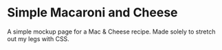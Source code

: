 # Simple Macaroni and Cheese
   A simple mockup page for a Mac & Cheese recipe. Made solely to stretch out my legs with CSS.
